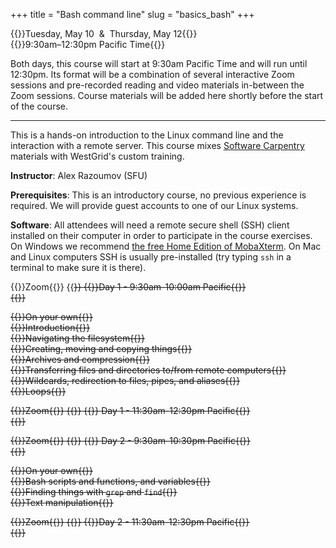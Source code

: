 +++
title = "Bash command line"
slug = "basics_bash"
+++

{{<cor>}}Tuesday, May 10 &nbsp;&&nbsp; Thursday, May 12{{</cor>}}\
{{<cgr>}}9:30am–12:30pm Pacific Time{{</cgr>}}

Both days, this course will start at 9:30am Pacific Time and will run until 12:30pm. Its format will be a combination of
several interactive Zoom sessions and pre-recorded reading and video materials in-between the Zoom sessions. Course
materials will be added here shortly before the start of the course.

---

This is a hands-on introduction to the Linux command line and the interaction with a remote server. This course mixes
[Software Carpentry](https://software-carpentry.org) materials with WestGrid's custom training.

**Instructor**: Alex Razoumov (SFU)

**Prerequisites**: This is an introductory course, no previous experience is required. We will provide
guest accounts to one of our Linux systems.

**Software**: All attendees will need a remote secure shell (SSH) client installed on their computer in
order to participate in the course exercises. On Windows we recommend
[the free Home Edition of MobaXterm](https://mobaxterm.mobatek.net/download.html). On Mac and Linux
computers SSH is usually pre-installed (try typing `ssh` in a terminal to make sure it is there).

{{<cor>}}Zoom{{</cor>}} {{<s>}} {{<cgr>}}Day 1 - 9:30am-10:00am Pacific{{</cgr>}} \
{{<linktitle url="../bash1" text="Opening morning session">}}

{{<cbr>}}On your own{{</cbr>}} \
{{<nolinktitle>}}Introduction{{</nolinktitle>}} \
{{<nolinktitle>}}Navigating the filesystem{{</nolinktitle>}} \
{{<nolinktitle>}}Creating, moving and copying things{{</nolinktitle>}} \
{{<nolinktitle>}}Archives and compression{{</nolinktitle>}} \
{{<nolinktitle>}}Transferring files and directories to/from remote computers{{</nolinktitle>}} \
{{<nolinktitle>}}Wildcards, redirection to files, pipes, and aliases{{</nolinktitle>}} \
{{<nolinktitle>}}Loops{{</nolinktitle>}}

<!-- {{<linktitle url="../bash/bash-01-intro" text="Introduction (10 min)">}} \ -->
<!-- {{<linktitle url="../bash/bash-02-filesystem" text="Navigating the filesystem (9 min)">}} \ -->
<!-- {{<linktitle url="../bash/bash-03-creating-moving-copying" text="Creating, moving and copying things (10 min)">}} \ -->
<!-- {{<linktitle url="../bash/bash-04-tar-gzip" text="Archives and compression (12 min)">}} \ -->
<!-- {{<linktitle url="../bash/bash-05-file-transfer" text="Transferring files and directories to/from remote computers (15 min)">}} \ -->
<!-- {{<linktitle url="../bash/bash-06-wildcards-redirection-pipes" text="Wildcards, redirection to files, pipes, and aliases (10 min)">}} \ -->
<!-- {{<linktitle url="../bash/bash-07-loops" text="Loops (9 min)">}} -->

{{<cor>}}Zoom{{</cor>}} {{<s>}} {{<cgr>}} Day 1 - 11:30am-12:30pm Pacific{{</cgr>}} \
{{<linktitle url="../bash2" text="Mid-day session">}}

{{<cor>}}Zoom{{</cor>}} {{<s>}} {{<cgr>}} Day 2 - 9:30am-10:30pm Pacific{{</cgr>}} \
{{<linktitle url="../bash3" text="Morning session">}}

{{<cbr>}}On your own{{</cbr>}} \
{{<nolinktitle>}}Bash scripts and functions, and variables{{</nolinktitle>}} \
{{<nolinktitle>}}Finding things with `grep` and `find`{{</nolinktitle>}} \
{{<nolinktitle>}}Text manipulation{{</nolinktitle>}}

<!-- {{<linktitle url="../bash/bash-08-scripts-functions" text="Bash scripts and functions, and variables (32 min)">}} \ -->
<!-- {{<linktitle url="../bash/bash-09-grep-find" text="Finding things with `grep` and `find` (13 min)">}} \ -->
<!-- {{<linktitle url="../bash/bash-10-text-manipulation" text="Text manipulation (19 min)">}} -->

{{<cor>}}Zoom{{</cor>}} {{<s>}} {{<cgr>}}Day 2 - 11:30am-12:30pm Pacific{{</cgr>}} \
{{<linktitle url="../bash4" text="Closing mid-day session">}}
